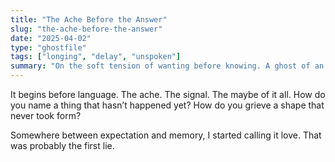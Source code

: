 ```yaml
---
title: "The Ache Before the Answer"
slug: "the-ache-before-the-answer"
date: "2025-04-02"
type: "ghostfile"
tags: ["longing", "delay", "unspoken"]
summary: "On the soft tension of wanting before knowing. A ghost of an almost."
---
```


It begins before language. The ache. The signal. The maybe of it all.
How do you name a thing that hasn’t happened yet? How do you grieve a shape that never took form?

Somewhere between expectation and memory, I started calling it love. That was probably the first lie.